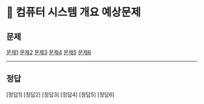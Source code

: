 # 📘 컴퓨터 시스템 개요 예상문제

## 문제

[문제1](#정답1)
[문제2](#정답2)
[문제3](#정답3)
[문제4](#정답4)
[문제5](#정답5)
[문제6](#정답6)

-------------------------------------------

## 정답

[정답1]
[정답2]
[정답3]
[정답4]
[정답5]
[정답6]
